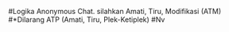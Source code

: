 #Logika Anonymous Chat.
silahkan Amati, Tiru, Modifikasi (ATM) 
#*Dilarang ATP (Amati, Tiru, Plek-Ketiplek)
#Nv
